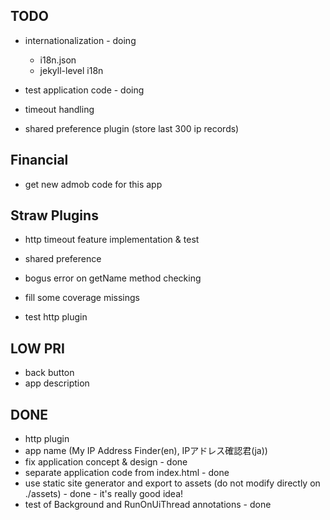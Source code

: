 TODO
----

- internationalization - doing
  - i18n.json
  - jekyll-level i18n

- test application code - doing

- timeout handling
- shared preference plugin (store last 300 ip records)

Financial
---------
- get new admob code for this app

Straw Plugins
-------------

- http timeout feature implementation & test

- shared preference

- bogus error on getName method checking
- fill some coverage missings
- test http plugin

LOW PRI
-------
- back button
- app description

DONE
----
- http plugin
- app name (My IP Address Finder(en), IPアドレス確認君(ja))
- fix application concept & design - done
- separate application code from index.html - done
- use static site generator and export to assets (do not modify directly on ./assets) - done - it's really good idea!
- test of Background and RunOnUiThread annotations - done
